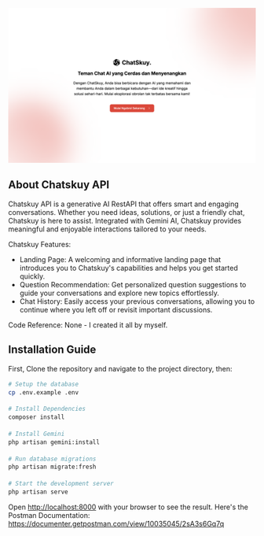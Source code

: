 
<p align="center">
    <img src="/public/screenshot.png" alt="Chatskuy Landing Page"></p>

## About Chatskuy API
Chatskuy API is a generative AI RestAPI that offers smart and engaging conversations. Whether you need ideas, solutions, or just a friendly chat, Chatskuy is here to assist. Integrated with Gemini AI, Chatskuy provides meaningful and enjoyable interactions tailored to your needs.

Chatskuy Features:
- Landing Page: A welcoming and informative landing page that introduces you to Chatskuy's capabilities and helps you get started quickly.
- Question Recommendation: Get personalized question suggestions to guide your conversations and explore new topics effortlessly.
- Chat History: Easily access your previous conversations, allowing you to continue where you left off or revisit important discussions.

Code Reference:
None - I created it all by myself.


## Installation Guide
First, Clone the repository and navigate to the project directory, then:

```bash
# Setup the database
cp .env.example .env

# Install Dependencies
composer install

# Install Gemini
php artisan gemini:install

# Run database migrations
php artisan migrate:fresh

# Start the development server
php artisan serve
```

Open [http://localhost:8000](http://localhost:8000) with your browser to see the result.
Here's the Postman Documentation: https://documenter.getpostman.com/view/10035045/2sA3s6Gq7q
